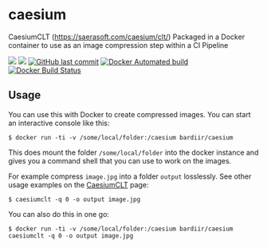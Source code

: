 # caesium
CaesiumCLT (https://saerasoft.com/caesium/clt/) Packaged in a Docker container to use as an image compression step within a CI Pipeline

[![](https://images.microbadger.com/badges/version/bardiir/caesium.svg)](https://microbadger.com/images/bardiir/caesium "Get your own version badge on microbadger.com") [![](https://images.microbadger.com/badges/image/bardiir/caesium.svg)](https://microbadger.com/images/bardiir/caesium "Get your own image badge on microbadger.com") [![GitHub last commit](https://img.shields.io/github/last-commit/bardiir/caesium.svg)]() [![Docker Automated build](https://img.shields.io/docker/automated/bardiir/caesium.svg)]() [![Docker Build Status](https://img.shields.io/docker/build/bardiir/caesium.svg)]()


## Usage
You can use this with Docker to create compressed images. You can start an interactive console like this:

```
$ docker run -ti -v /some/local/folder:/caesium bardiir/caesium
```

This does mount the folder ```/some/local/folder``` into the docker instance and gives you a command shell that you can use to work on the images.

For example compress ```image.jpg``` into a folder ```output``` losslessly. See other usage examples on the [CaesiumCLT](https://github.com/Lymphatus/caesium-clt) page: 

```
$ caesiumclt -q 0 -o output image.jpg
```

You can also do this in one go:

```
$ docker run -ti -v /some/local/folder:/caesium bardiir/caesium caesiumclt -q 0 -o output image.jpg
```
